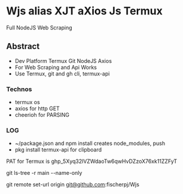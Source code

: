 # Wjs alias XJT aXios Js Termux
Full NodeJS Web Scraping 

## Abstract
- Dev Platform Termux Git NodeJS Axios
- For Web Scraping and Api Works
- Use Termux, git and gh cli, termux-api 

### Technos
- termux os
- axios for http GET
- cheerioh for PARSING

### LOG
- ~/package.json and npm install creates node_modules, push
- pkg install termux-api for clipboard

PAT for Termux is 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

git ls-tree -r main --name-only

git remote set-url origin git@github.com:fischerpj/Wjs

